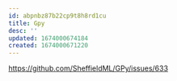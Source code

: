 ```yaml
---
id: abpnbz87b22cp9t8h8rd1cu
title: Gpy
desc: ''
updated: 1674000674184
created: 1674000671220
---
```


https://github.com/SheffieldML/GPy/issues/633